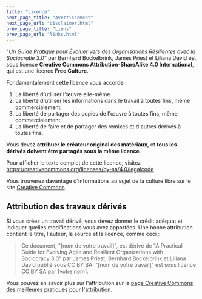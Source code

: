```yaml
---
title: "Licence"
next_page_title: "Avertissement"
next_page_url: "disclaimer.html"
prev_page_title: "Liens"
prev_page_url: "links.html"
---
```



"*Un Guide Pratique pour Évoluer vers des Organisations Résilientes avec la Sociocratie 3.0*" par Bernhard Bockelbrink, James Priest et Liliana David est sous licence **Creative Commons Attribution-ShareAlike 4.0 International**, qui est une licence **Free Culture**.

Fondamentalement cette licence vous accorde :

1. La liberté d'utiliser l’œuvre elle-même.
2. La liberté d'utiliser les informations dans le travail à toutes fins, même commercialement.
3. La liberté de partager des copies de l'œuvre à toutes fins, même commercialement.
4. La liberté de faire et de partager des remixes et d'autres dérivés à toutes fins.

Vous devez **attribuer le créateur original des matériaux**, et **tous les dérivés doivent être partagés sous la même licence**.

Pour afficher le texte complet de cette licence, visitez <https://creativecommons.org/licenses/by-sa/4.0/legalcode>

Vous trouverez davantage d'informations au sujet de la culture libre sur le site [Creative Commons](https://creativecommons.org/freeworks).

## Attribution des travaux dérivés

Si vous créez un travail dérivé, vous devez donner le crédit adéquat et indiquer quelles modifications vous avez apportées. Une bonne attribution contient le titre, l'auteur, la source et la licence, comme ceci :

> Ce document, "[nom de votre travail]", est dérivé de "A Practical Guide for Evolving Agile and Resilient Organizations with Sociocracy 3.0" par James Priest, Bernhard Bockelbrink et Liliana David publié sous CC BY SA. "[nom de votre travail]" est sous licence CC BY SA par [votre nom].

Vous pouvez en savoir plus sur l'attribution sur la [page Creative Commons des meilleures pratiques pour l'attribution](https://wiki.creativecommons.org/wiki/best_practices_for_attribution).